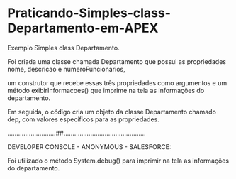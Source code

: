 # Praticando-Simples-class-Departamento-em-APEX

Exemplo Simples class Departamento.

Foi criada uma classe chamada Departamento que possui as propriedades nome, descricao e numeroFuncionarios, 

um construtor que recebe essas três propriedades como argumentos e um método exibirInformacoes() que imprime na tela as informações do departamento.

Em seguida, o código cria um objeto da classe Departamento chamado dep, com valores específicos para as propriedades.

...........................##..............................................

DEVELOPER CONSOLE - ANONYMOUS - SALESFORCE:

Foi utilizado o método System.debug() para imprimir na tela as informações do departamento.
